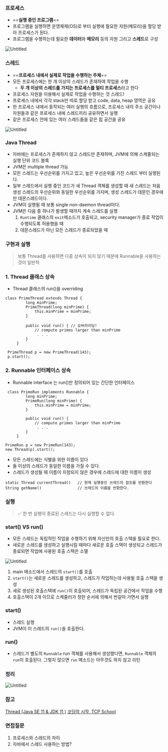 ### 프로세스

- ==**실행 중인 프로그램**==
- 프로그램을 실행하면 운영체제(OS)로 부터 실행에 필요한 자원(메모리)을 할당 받아 프로세스가 된다.
- 프로그램을 수행하는데 필요한 **데이터**와 **메모리** 등의 자원 그리고 **스레드**로 구성

![Untitled](https://s3-us-west-2.amazonaws.com/secure.notion-static.com/1f604db4-a665-4baf-be95-94c9b2e99ce0/Untitled.png)

### 스레드

- ==**프로세스 내에서 실제로 작업을 수행하는 주체**==
- 모든 프로세스에는 한 개 이상의 스레드가 존재하여 작업을 수행
  - **두 개 이상의 스레드를 가지는 프로세스를 멀티 프로세스**라고 한다
- 프로세스 자원을 이용해서 실제로 작업을 수행하는 것 스레드!
- 프로세스 내에서 각각 stack만 따로 할당 받고 code, data, heap 영역은 공유
- 한 프로세스 내에서 동작되는 여러 실행의 흐름으로, 프로세스 내의 주소 공간이나 자원들과 같은 프로세스 내에 스레드끼리 공유하면서 실행
- 같은 프로세스 안에 있는 여러 스레드들을 같은 힙 공간을 공유

![Untitled](https://s3-us-west-2.amazonaws.com/secure.notion-static.com/0e15e69b-b1b2-42fc-b540-3338f8830478/Untitled.png)

### Java Thread

- 자바에는 프로세스가 존재하지 않고 스레드만 존재하며, JVM에 의해 스케줄되는 실행 단위 코드 블록
- JVM은 multiple thread 가능
- 모든 스레드는 우선순위를 가지고 있고, 높은 우선순위를 가진 스레드 부터 실행된다.
- 일부 스레드에서 실행 중인 코드가 새 Thread 객체를 생성할 때 새 스레드는 처음 생성 스레드의 우선순위와 동일한 우선순위를 가지며, 생성 스레드가 데몬인 경우에만 데몬스레드이다.
- JVM이 실행될 때 보통 single non-daemon thread이다.
- JVM은 다음 중 하나가 발생할 때까지 계속 스레드를 실행
  1. `Runtime` 클래스의 `exit`메소드가 호출되고, security manager가 종료 작업이 수행되도록 허용했을 때
  2. 데몬스레드가 아닌 모든 스레드가 종료되었을 때

### 구현과 실행

> 보통 Thread를 사용하면 다중 상속이 되지 않기 때문에 Runnable을 사용하는 것이 일반적

### 1. Thread 클래스 상속

- Thread 클래스의 run()을 overriding

```
class PrimeThread extends Thread {
         long minPrime;
         PrimeThread(long minPrime) {
             this.minPrime = minPrime;
         }

         public void run() { // 오버라이딩!
             // compute primes larger than minPrime
              . . .
         }
     }

 PrimeThread p = new PrimeThread(143);
 p.start();
```

### 2. Runnable 인터페이스 상속

- Runnable interface 는 run()만 정의되어 있는 간단한 인터페이스

```
 class PrimeRun implements Runnable {
         long minPrime;
         PrimeRun(long minPrime) {
             this.minPrime = minPrime;
         }

         public void run() {
             // compute primes larger than minPrime
              . . .
         }
     }

PrimeRun p = new PrimeRun(143);
new Thread(p).start();
```

- 모든 스레드에는 식별을 위한 이름이 있다
- 둘 이상의 스레드가 동일한 이름을 가질 수 있다.
- 스레드가 생성될 때 이름이 지정되지 않은 경우에 스레드에 대한 이름이 생성

```
static Thread currentThread()   // 현재 실행중인 쓰레드의 참조를 반환한다
String getName()                // 쓰레드의 이름을 반환한다.
```

### 실행

> ✅ 한 번 실행이 종료된 스레드는 다시 실행할 수 없다.

### start() VS run()

- 모든 스레드는 독립적인 작업을 수행하기 위해 자신만의 호출 스택을 필요로 한다.
- 새로운 스레드를 생성하고 실행시킬 때마다 새로운 호출 스택이 생성되고 스레드가 종료되면 작업에 사용된 호출 스택은 소멸

![Untitled](https://s3-us-west-2.amazonaws.com/secure.notion-static.com/b72f4df6-9562-4f54-8fb7-5f3bdb260e30/Untitled.png)

1. main 메소드에서 스레드의 `start()`를 호출
2. `start()`는 새로운 스레드를 생성하고, 스레드가 작업하는데 사용될 호출 스택을 생성
3. 새로 생성된 호출스택에 `run()`이 호출되어, 스레드가 독립된 공간에서 작업을 수행
4. 호출스택이 2개 이므로 스케줄러가 정한 순서에 의해서 번갈아 가면서 실행

### start()

- 스레드 실행
- JVM이 이 스레드의 `run()`을 호출한다.

### run()

- 스레드가 별도의 `Runnable` run 객체를 사용해서 생성했다면, `Runnable` 객체의 `run`이 호출된다. 그렇지 않으면 `run` 메소드는 아무것도 하지 않고 리턴

### 정리

![Untitled](https://s3-us-west-2.amazonaws.com/secure.notion-static.com/fb7b5bb6-ca3b-4371-9ac2-1c3e8a7062cc/Untitled.png)

### 참고

[](https://docs.oracle.com/en/java/javase/11/docs/api/java.base/java/lang/Thread.html)[Thread (Java SE 11 &amp; JDK 11 )](https://docs.oracle.com/en/java/javase/11/docs/api/java.base/java/lang/Thread.html) [](http://www.tcpschool.com/java/java_thread_concept)[코딩의 시작, TCP School](http://www.tcpschool.com/java/java_thread_concept)

### 면접질문

1. 프로세스와 스레드의 차이
2. 자바에서 스레드 사용하는 방법?
